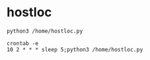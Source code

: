 # hostloc

`python3 /home/hostloc.py`

```
crontab -e
10 2 * * * sleep 5;python3 /home/hostloc.py
```
